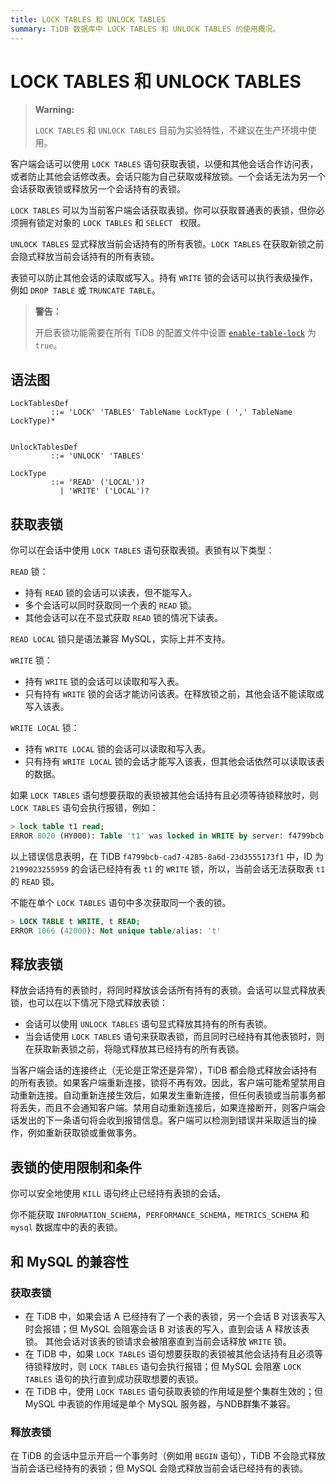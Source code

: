 ```yaml
---
title: LOCK TABLES 和 UNLOCK TABLES
summary: TiDB 数据库中 LOCK TABLES 和 UNLOCK TABLES 的使用概况。
---
```


# LOCK TABLES 和 UNLOCK TABLES

> **Warning:**
>
> `LOCK TABLES` 和 `UNLOCK TABLES` 目前为实验特性，不建议在生产环境中使用。

客户端会话可以使用 `LOCK TABLES` 语句获取表锁，以便和其他会话合作访问表，或者防止其他会话修改表。会话只能为自己获取或释放锁。一个会话无法为另一个会话获取表锁或释放另一个会话持有的表锁。

`LOCK TABLES` 可以为当前客户端会话获取表锁。你可以获取普通表的表锁，但你必须拥有锁定对象的 `LOCK TABLES` 和 `SELECT ` 权限。

`UNLOCK TABLES` 显式释放当前会话持有的所有表锁。`LOCK TABLES` 在获取新锁之前会隐式释放当前会话持有的所有表锁。

表锁可以防止其他会话的读取或写入。持有 `WRITE` 锁的会话可以执行表级操作，例如 `DROP TABLE` 或 `TRUNCATE TABLE`。

> **警告：**
>
> 开启表锁功能需要在所有 TiDB 的配置文件中设置 [`enable-table-lock`](/tidb-configuration-file.md#enable-table-lock-从-v400-版本开始引入) 为 `true`。

## 语法图

```ebnf+diagram
LockTablesDef
         ::= 'LOCK' 'TABLES' TableName LockType ( ',' TableName LockType)*


UnlockTablesDef
         ::= 'UNLOCK' 'TABLES'

LockType
         ::= 'READ' ('LOCAL')?
           | 'WRITE' ('LOCAL')?
```

## 获取表锁

你可以在会话中使用 `LOCK TABLES` 语句获取表锁。表锁有以下类型：

`READ` 锁：

  - 持有 `READ` 锁的会话可以读表，但不能写入。
  - 多个会话可以同时获取同一个表的 `READ` 锁。
  - 其他会话可以在不显式获取 `READ` 锁的情况下读表。

`READ LOCAL` 锁只是语法兼容 MySQL，实际上并不支持。

`WRITE` 锁：

  - 持有 `WRITE` 锁的会话可以读取和写入表。
  - 只有持有 `WRITE` 锁的会话才能访问该表。在释放锁之前，其他会话不能读取或写入该表。

`WRITE LOCAL` 锁：

  - 持有 `WRITE LOCAL` 锁的会话可以读取和写入表。
  - 只有持有 `WRITE LOCAL` 锁的会话才能写入该表，但其他会话依然可以读取该表的数据。

如果 `LOCK TABLES` 语句想要获取的表锁被其他会话持有且必须等待锁释放时，则 `LOCK TABLES` 语句会执行报错，例如：

```sql
> lock table t1 read;
ERROR 8020 (HY000): Table 't1' was locked in WRITE by server: f4799bcb-cad7-4285-8a6d-23d3555173f1_session: 2199023255959
```

以上错误信息表明，在 TiDB `f4799bcb-cad7-4285-8a6d-23d3555173f1` 中，ID 为 `2199023255959` 的会话已经持有表 `t1` 的 `WRITE` 锁，所以，当前会话无法获取表 `t1` 的 `READ` 锁。

不能在单个 `LOCK TABLES` 语句中多次获取同一个表的锁。

```sql
> LOCK TABLE t WRITE, t READ;
ERROR 1066 (42000): Not unique table/alias: 't'
```

## 释放表锁

释放会话持有的表锁时，将同时释放该会话所有持有的表锁。会话可以显式释放表锁，也可以在以下情况下隐式释放表锁：

- 会话可以使用 `UNLOCK TABLES` 语句显式释放其持有的所有表锁。
- 当会话使用 `LOCK TABLES` 语句来获取表锁，而且同时已经持有其他表锁时，则在获取新表锁之前，将隐式释放其已经持有的所有表锁。

当客户端会话的连接终止（无论是正常还是异常），TiDB 都会隐式释放会话持有的所有表锁。如果客户端重新连接，锁将不再有效。因此，客户端可能希望禁用自动重新连接。自动重新连接生效后，如果发生重新连接，但任何表锁或当前事务都将丢失，而且不会通知客户端。禁用自动重新连接后，如果连接断开，则客户端会话发出的下一条语句将会收到报错信息。客户端可以检测到错误并采取适当的操作，例如重新获取锁或重做事务。

## 表锁的使用限制和条件

你可以安全地使用 `KILL` 语句终止已经持有表锁的会话。

你不能获取 `INFORMATION_SCHEMA`，`PERFORMANCE_SCHEMA`，`METRICS_SCHEMA` 和 `mysql` 数据库中的表的表锁。

## 和 MySQL 的兼容性

### 获取表锁

- 在 TiDB 中，如果会话 A 已经持有了一个表的表锁，另一个会话 B 对该表写入时会报错；但 MySQL 会阻塞会话 B 对该表的写入，直到会话 A 释放该表锁。
其他会话对该表的锁请求会被阻塞直到当前会话释放 `WRITE` 锁。
- 在 TiDB 中，如果 `LOCK TABLES` 语句想要获取的表锁被其他会话持有且必须等待锁释放时，则 `LOCK TABLES` 语句会执行报错；但 MySQL 会阻塞 `LOCK TABLES` 语句的执行直到成功获取想要的表锁。
- 在 TiDB 中，使用 `LOCK TABLES` 语句获取表锁的作用域是整个集群生效的；但 MySQL 中表锁的作用域是单个 MySQL 服务器，与NDB群集不兼容。 

### 释放表锁

在 TiDB 的会话中显示开启一个事务时（例如用 `BEGIN` 语句），TiDB 不会隐式释放当前会话已经持有的表锁；但 MySQL 会隐式释放当前会话已经持有的表锁。